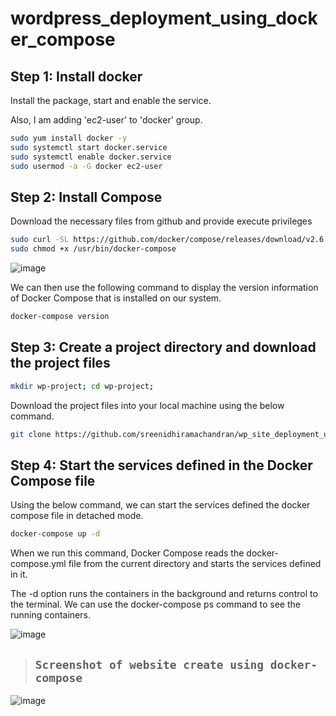 # wordpress_deployment_using_docker_compose




## Step 1: Install docker

Install the package, start and enable the service. 

Also, I am adding 'ec2-user' to 'docker' group.
```sh
sudo yum install docker -y 
sudo systemctl start docker.service 
sudo systemctl enable docker.service 
sudo usermod -a -G docker ec2-user
```


## Step 2: Install Compose

Download the necessary files from github and provide execute privileges 
```sh
sudo curl -SL https://github.com/docker/compose/releases/download/v2.6.0/docker-compose-linux-x86_64 -o /usr/bin/docker-compose 
sudo chmod +x /usr/bin/docker-compose
```
![image](https://user-images.githubusercontent.com/120683482/216142950-0e740b9f-9a9d-46c7-9039-54a24c26ac5c.png)

We can then use the following command to display the version information of Docker Compose that is installed on our system.
```sh
docker-compose version
```

## Step 3: Create a project directory and download the project files

```sh
mkdir wp-project; cd wp-project; 
```

Download the project files into your local machine using the below command.
```sh
git clone https://github.com/sreenidhiramachandran/wp_site_deployment_using_docker_compose.git
```

## Step 4: Start the services defined in the Docker Compose file

Using the below command, we can start the services defined the docker compose file in detached mode.
```sh
docker-compose up -d
```
When we run this command, Docker Compose reads the docker-compose.yml file from the current directory and starts the services defined in it. 

The -d option runs the containers in the background and returns control to the terminal. We can use the docker-compose ps command to see the running containers.

![image](https://user-images.githubusercontent.com/120683482/216144687-5ebef4a7-11b9-4219-ad09-37dc03f9b90b.png)


> ## `Screenshot of website create using docker-compose`

![image](https://user-images.githubusercontent.com/120683482/216141018-44a46ea4-ae57-4ee3-9f43-64dd7c898071.png)
